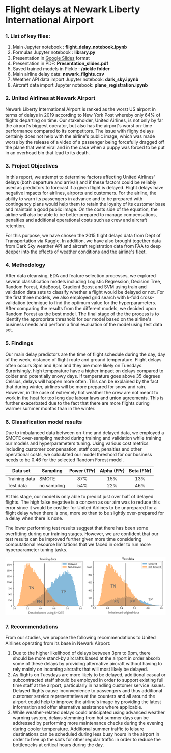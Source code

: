 # Flight delays at Newark Liberty International Airport

### 1. List of key files:
1. Main Jupyter notebook : **flight_delay_notebook.ipynb**
2. Formulas Jupyter notebook :  **library.py**
3. Presentation in <a href="https://docs.google.com/presentation/d/1t2DY1rbv1-DBIsj7A76iKW4GZFG_0Hob4WD-7mGCARg/">Google Slides</a> format
4. Presentation in PDF: **Presentation_slides.pdf**
5. Saved trained models in Pickle : **/pickle folder**
6. Main airline delay data: **newark_flights.csv**
7. Weather API data import Jupyter notebook: **dark_sky.ipynb**
8. Aircraft data import Jupyter notebook: **plane_registration.ipynb**

### 2. United Airlines at Newark Airport

Newark Liberty International Airport is ranked as the worst US airport in terms of delays in 2019 according to New York Post whereby only 64% of flights departing on time. Our stakeholder, United Airlines, is not only by far the airport's biggest operator, but also has the airport's worst on-time performance compared to its competitors. The issue with flighy delays certainly does not help with the airline's public image, which was made worse by the release of a video of a passenger being forcefully dragged off the plane that went viral and in the case when a puppy was forced to be put in an overhead bin that lead to its death.

### 3. Project Objectives

In this report, we attempt to determine factors affecting United Airlines' delays (both departure and arrival) and if these factors could be reliably used as predictors to forecast if a given flight is delayed. Flight delays have negative impacts for airlines, airports and customers. For the airline, the ability to warn its passengers in advance and to be prepared with contingency plans would help them to retain the loyalty of its customer base and maintain a good public image. On the costs side of the equation, the airline will also be able to be better prepared to manage compensations, penalties and additional operational costs such as crew and aircraft retention.

For this purpose, we have chosen the 2015 flight delays data from Dept of Transportation via Kaggle. In addition, we have also brought together data from Dark Sky weather API and aircraft registration data from FAA to deep deeper into the effects of weather conditions and the airline's fleet.

### 4. Methodology

After data cleansing, EDA and feature selection processes, we explored several classification models including Logistic Regression, Decision Tree, Random Forest, AdaBoost, Gradient Boost and SVM using train and validation data sets to classify whether a flight would be delayed or not. For the first three models, we also employed grid search with k-fold cross-validation technique to find the optimum value for the hyperparameters. After comparing the results from the different models, we decided upon Random Forest as the best model. The final stage of the the process is to identify the appropriate threshold for our model based on the airline's business needs and perform a final evaluation of the model using test data set.

### 5. Findings

Our main delay predictors are the time of flight schedule during the day, day of the week, distance of flight route and ground temperature. Flight delays often occurs 3pm and 9pm and they are more likely on Tuesdays. Surprisingly, high temperature have a higher impact on delays compared to colder and potentially snowy days. If temperature goes above 35 degrees Celsius, delays will happen more often. This can be explained by the fact that during winter, airlines will be more prepared for snow and rain. However, in the case of extremely hot weather the crew are not meant to work in the heat for too long due labour laws and union agreements. This is further exacerbated due to the fact that there are more flights during warmer summer months than in the winter.

### 6. Classification model results

Due to imbalanced data between on-time and delayed data, we employed a SMOTE over-sampling method during training and validation while training our models and hyperparameters tuning. Using various cost metrics including customer compensation, staff cost, penalties and other operational costs, we calculated our model threshold for our business needs to be 0.46 for the selected Random Forest model.

| Data set | Sampling | Power (TPr) | Alpha (FPr) | Beta (FNr) |
| --- | --- | :---: | :---: | :---: |
| Training data | SMOTE | 87% | 15% | 13% |
| Test data | no sampling | 54% | 22% | 46% |

At this stage, our model is only able to predict just over half of delayed flights. The high false negative is a concern as our aim was to reduce this error since it would be costlier for United Airlines to be unprepared for a flight delay when there is one, more so than to be slightly over-prepared for a delay when there is none.

The lower performing test results suggest that there has been some overfitting during our training stages. However, we are confident that our test results can be improved further given more time considering computational resource limitations that we faced in order to run more hyperparameter tuning tasks.

<img src="images\model_results.png">

### 7. Recommendations

From our studies, we propose the following recommendations to United Airlines operating from its base in Newark Airport:
1. Due to the higher likelihood of delays between 3pm to 9pm, there should be more stand-by aircrafts based at the airport in order absorb some of these delays by providing alternative aircraft without having to rely mainly on incoming aircrafts that will most likely be delayed.
2. As flights on Tuesdays are more likely to be delayed, additional casual or subcontracted staff should be employed in order to support existing full time staff at the airport, particularly in handling customer service issues. Delayed flights cause inconvenience to passengers and thus additional customer service representatives at the counters and all around the airport could help to improve the airline's image by providing the latest information and offer alternative assistance where applicable.
3. While weather-related delays could anticipated using advanced weather warning system, delays stemming from hot summer days can be addressed by performing more maintenance checks during the evening during cooler temperature. Additional summer traffic to leisure destinations can be scheduled during less busy hours in the airport in order to free up the slots for other regular traffic in order to reduce the bottlenecks at critical hours during the day.



